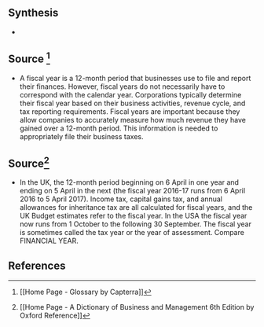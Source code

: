 ## Synthesis
- 
## Source [^1]
- A fiscal year is a 12-month period that businesses use to file and report their finances. However, fiscal years do not necessarily have to correspond with the calendar year. Corporations typically determine their fiscal year based on their business activities, revenue cycle, and tax reporting requirements. Fiscal years are important because they allow companies to accurately measure how much revenue they have gained over a 12-month period. This information is needed to appropriately file their business taxes.
## Source[^2]
- In the UK, the 12-month period beginning on 6 April in one year and ending on 5 April in the next (the fiscal year 2016-17 runs from 6 April 2016 to 5 April 2017). Income tax, capital gains tax, and annual allowances for inheritance tax are all calculated for fiscal years, and the UK Budget estimates refer to the fiscal year. In the USA the fiscal year now runs from 1 October to the following 30 September. The fiscal year is sometimes called the tax year or the year of assessment. Compare FINANCIAL YEAR.
## References

[^1]: [[Home Page - Glossary by Capterra]]
[^2]: [[Home Page - A Dictionary of Business and Management 6th Edition by Oxford Reference]]